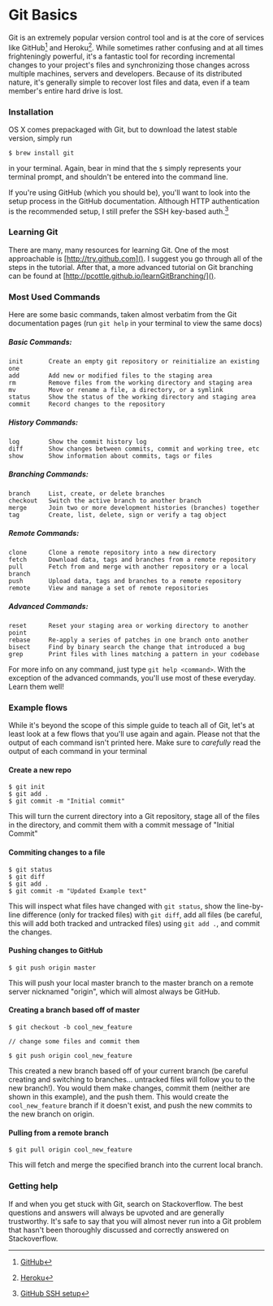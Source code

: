 # Git Basics

Git is an extremely popular version control tool and is at the core of services like GitHub[^00] and Heroku[^01]. While sometimes rather confusing and at all times frighteningly powerful, it's a fantastic tool for recording incremental changes to your project's files and synchronizing those changes across multiple machines, servers and developers. Because of its distributed nature, it's generally simple to recover lost files and data, even if a team member's entire hard drive is lost.

### Installation
OS X comes prepackaged with Git, but to download the latest stable version, simply run
	
	$ brew install git
	
in your terminal. Again, bear in mind that the `$` simply represents your terminal prompt, and shouldn't be entered into the command line.

If you're using GitHub (which you should be), you'll want to look into the setup process in the GitHub documentation. Although HTTP authentication is the recommended setup, I still prefer the SSH key-based auth.[^1]

### Learning Git

There are many, many resources for learning Git. One of the most approachable is [http://try.github.com](). I suggest you go through all of the steps in the tutorial. After that, a more advanced tutorial on Git branching can be found at [http://pcottle.github.io/learnGitBranching/]().

### Most Used Commands
Here are some basic commands, taken almost verbatim from the Git documentation pages (run `git help` in your terminal to view the same docs)

##### Basic Commands:

    init       Create an empty git repository or reinitialize an existing one
    add        Add new or modified files to the staging area
    rm         Remove files from the working directory and staging area
    mv         Move or rename a file, a directory, or a symlink
    status     Show the status of the working directory and staging area
    commit     Record changes to the repository

##### History Commands:

    log        Show the commit history log
    diff       Show changes between commits, commit and working tree, etc
    show       Show information about commits, tags or files

##### Branching Commands:

    branch     List, create, or delete branches
    checkout   Switch the active branch to another branch
    merge      Join two or more development histories (branches) together
    tag        Create, list, delete, sign or verify a tag object

##### Remote Commands:

    clone      Clone a remote repository into a new directory
    fetch      Download data, tags and branches from a remote repository
    pull       Fetch from and merge with another repository or a local branch
    push       Upload data, tags and branches to a remote repository
    remote     View and manage a set of remote repositories

##### Advanced Commands:
    reset      Reset your staging area or working directory to another point
    rebase     Re-apply a series of patches in one branch onto another
    bisect     Find by binary search the change that introduced a bug
    grep       Print files with lines matching a pattern in your codebase
    
For more info on any command, just type `git help <command>`. With the exception of the advanced commands, you'll use most of these everyday. Learn them well!


### Example flows

While it's beyond the scope of this simple guide to teach all of Git, let's at least look at a few flows that you'll use again and again. Please not that the output of each command isn't printed here. Make sure to *carefully* read the output of each command in your terminal


#### Create a new repo
	$ git init
	$ git add .
	$ git commit -m "Initial commit"
	
This will turn the current directory into a Git repository, stage all of the files in the directory, and commit them with a commit message of "Initial Commit"


#### Commiting changes to a file
	$ git status
	$ git diff
	$ git add .
	$ git commit -m "Updated Example text"

This will inspect what files have changed with `git status`, show the line-by-line difference (only for tracked files) with `git diff`, add all files (be careful, this will add both tracked and untracked files) using `git add .`, and commit the changes.
	

#### Pushing changes to GitHub

	$ git push origin master

This will push your local master branch to the master branch on a remote server nicknamed "origin", which will almost always be GitHub.


#### Creating a branch based off of master

	$ git checkout -b cool_new_feature
	
	// change some files and commit them
	
	$ git push origin cool_new_feature
	
This created a new branch based off of your current branch (be careful creating and switching to branches… untracked files will follow you to the new branch!). You would them make changes, commit them (neither are shown in this example), and the push them. This would create the `cool_new_feature` branch if it doesn't exist, and push the new commits to the new branch on origin.


#### Pulling from a remote branch

	$ git pull origin cool_new_feature
	
This will fetch and merge the specified branch into the current local branch.


### Getting help
If and when you get stuck with Git, search on Stackoverflow. The best questions and answers will always be upvoted and are generally trustworthy. It's safe to say that you will almost never run into a Git problem that hasn't been thoroughly discussed and correctly answered on Stackoverflow.

[^00]: [GitHub](https://github.com)
[^01]: [Heroku](https://heroku.com)

[^1]: [GitHub SSH setup](https://help.github.com/articles/generating-ssh-keys)